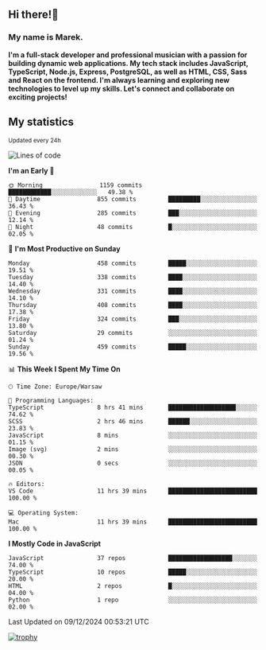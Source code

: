 ## Hi there!👋 ##
### My name is Marek. ###

**I'm a full-stack developer and professional musician with a passion for building dynamic web applications. My tech stack includes JavaScript, TypeScript, Node.js, Express, PostgreSQL, as well as HTML, CSS, Sass and React on the frontend. I'm always learning and exploring new technologies to level up my skills. Let's connect and collaborate on exciting projects!**

## My statistics ##
<sub>Updated every 24h</sub>
<!--START_SECTION:waka-->
![Lines of code](https://img.shields.io/badge/From%20Hello%20World%20I%27ve%20Written-76.6%20thousand%20lines%20of%20code-blue)

**I'm an Early 🐤** 

```text
🌞 Morning                1159 commits        ████████████░░░░░░░░░░░░░   49.38 % 
🌆 Daytime                855 commits         █████████░░░░░░░░░░░░░░░░   36.43 % 
🌃 Evening                285 commits         ███░░░░░░░░░░░░░░░░░░░░░░   12.14 % 
🌙 Night                  48 commits          █░░░░░░░░░░░░░░░░░░░░░░░░   02.05 % 
```
📅 **I'm Most Productive on Sunday** 

```text
Monday                   458 commits         █████░░░░░░░░░░░░░░░░░░░░   19.51 % 
Tuesday                  338 commits         ████░░░░░░░░░░░░░░░░░░░░░   14.40 % 
Wednesday                331 commits         ████░░░░░░░░░░░░░░░░░░░░░   14.10 % 
Thursday                 408 commits         ████░░░░░░░░░░░░░░░░░░░░░   17.38 % 
Friday                   324 commits         ███░░░░░░░░░░░░░░░░░░░░░░   13.80 % 
Saturday                 29 commits          ░░░░░░░░░░░░░░░░░░░░░░░░░   01.24 % 
Sunday                   459 commits         █████░░░░░░░░░░░░░░░░░░░░   19.56 % 
```


📊 **This Week I Spent My Time On** 

```text
🕑︎ Time Zone: Europe/Warsaw

💬 Programming Languages: 
TypeScript               8 hrs 41 mins       ███████████████████░░░░░░   74.62 % 
SCSS                     2 hrs 46 mins       ██████░░░░░░░░░░░░░░░░░░░   23.83 % 
JavaScript               8 mins              ░░░░░░░░░░░░░░░░░░░░░░░░░   01.15 % 
Image (svg)              2 mins              ░░░░░░░░░░░░░░░░░░░░░░░░░   00.30 % 
JSON                     0 secs              ░░░░░░░░░░░░░░░░░░░░░░░░░   00.05 % 

🔥 Editors: 
VS Code                  11 hrs 39 mins      █████████████████████████   100.00 % 

💻 Operating System: 
Mac                      11 hrs 39 mins      █████████████████████████   100.00 % 
```

**I Mostly Code in JavaScript** 

```text
JavaScript               37 repos            ██████████████████░░░░░░░   74.00 % 
TypeScript               10 repos            █████░░░░░░░░░░░░░░░░░░░░   20.00 % 
HTML                     2 repos             █░░░░░░░░░░░░░░░░░░░░░░░░   04.00 % 
Python                   1 repo              ░░░░░░░░░░░░░░░░░░░░░░░░░   02.00 % 
```




 Last Updated on 09/12/2024 00:53:21 UTC
<!--END_SECTION:waka-->
[![trophy](https://github-profile-trophy.vercel.app/?username=ryo-ma&theme=onedark)](https://github.com/ryo-ma/github-profile-trophy)
<!--
**MarekSax/MarekSax** is a ✨ _special_ ✨ repository because its `README.md` (this file) appears on your GitHub profile.

Here are some ideas to get you started:

- 🔭 I’m currently working on ...
- 🌱 I’m currently learning ...
- 👯 I’m looking to collaborate on ...
- 🤔 I’m looking for help with ...
- 💬 Ask me about ...
- 📫 How to reach me: ...
- 😄 Pronouns: ...
- ⚡ Fun fact: ...
-->
